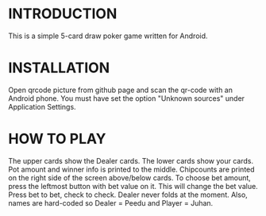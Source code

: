 INTRODUCTION 
============
This is a simple 5-card draw poker game written for Android.

INSTALLATION
============

Open qrcode picture from github page and scan the qr-code with an Android phone. You must have set the option "Unknown sources" under Application Settings. 

HOW TO PLAY
============

The upper cards show the Dealer cards. The lower cards show your cards. Pot amount and winner info is printed to the middle. Chipcounts are printed on the right side of the screen above/below cards. To choose bet amount, press the leftmost button with bet value on it. This will change the bet value. Press bet to bet, check to check. Dealer never folds at the moment. Also, names are hard-coded so Dealer = Peedu and Player = Juhan. 

